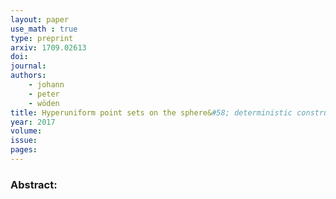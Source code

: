 ```yaml
---
layout: paper
use_math : true
type: preprint
arxiv: 1709.02613
doi: 
journal:
authors:
    - johann
    - peter
    - wöden
title: Hyperuniform point sets on the sphere&#58; deterministic constructions
year: 2017
volume: 
issue: 
pages: 
---
```

### Abstract:
 
